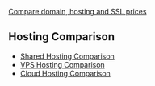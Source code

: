 [Compare domain, hosting and SSL prices](https://www.domnest.com)

## Hosting Comparison

 - [Shared Hosting Comparison](https://www.domnest.com/hosting/compare-shared-hosting)
 - [VPS Hosting Comparison](https://www.domnest.com/hosting/compare-vps-hosting)
 - [Cloud Hosting Comparison](https://www.domnest.com/hosting/compare-cloud-hosting)
